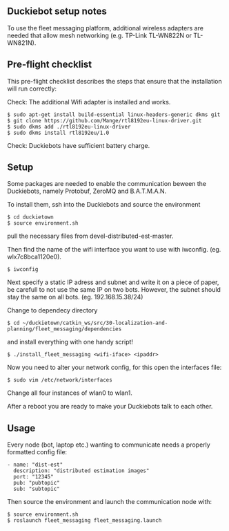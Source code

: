## Duckiebot setup notes 

To use the fleet messaging platform, additional wireless adapters are needed that allow mesh networking (e.g. TP-Link TL-WN822N or TL-WN821N).

## Pre-flight checklist 
This pre-flight checklist describes the steps that ensure that the installation will run correctly:

Check: The additional Wifi adapter is installed and works.

    $ sudo apt-get install build-essential linux-headers-generic dkms git
    $ git clone https://github.com/Mange/rtl8192eu-linux-driver.git
    $ sudo dkms add ./rtl8192eu-linux-driver
    $ sudo dkms install rtl8192eu/1.0

Check: Duckiebots have sufficient battery charge.

## Setup
Some packages are needed to enable the communication beween the Duckiebots, namely Protobuf, ZeroMQ and B.A.T.M.A.N.

To install them, ssh into the Duckiebots and source the environment

    $ cd duckietown
    $ source environment.sh

pull the necessary files from devel-distributed-est-master.

Then find the name of the wifi interface you want to use with iwconfig. (eg. wlx7c8bca1120e0).

    $ iwconfig

Next specify a static IP adress and subnet and write it on a piece of paper, be carefull to not use the same IP on two bots. However, the subnet should stay the same on all bots. (eg. 192.168.15.38/24)

Change to dependecy directory

    $ cd ~/duckietown/catkin_ws/src/30-localization-and-planning/fleet_messaging/dependencies
    
and install everything with one handy script!
  
    $ ./install_fleet_messaging <wifi-iface> <ipaddr>
    
Now you need to alter your network config, for this open the interfaces file:

    $ sudo vim /etc/network/interfaces
    
Change all four instances of wlan0 to wlan1.

After a reboot you are ready to make your Duckiebots talk to each other.

## Usage

Every node (bot, laptop etc.) wanting to communicate needs a properly formatted config file:

    - name: "dist-est" 
      description: "distributed estimation images" 
      port: "12345" 
      pub: "pubtopic" 
      sub: "subtopic" 


Then source the environment and launch the communication node with:

    $ source environment.sh
    $ roslaunch fleet_messaging fleet_messaging.launch
